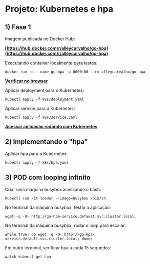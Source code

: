 # Projeto: Kubernetes e hpa

## 1) Fase 1
Imagem publicada no Docker Hub:

**[https://hub.docker.com/r/alleycarvalho/go-hpa](https://hub.docker.com/r/alleycarvalho/go-hpa)**

Executando container localmente para testes:
```
docker run -d --name go-hpa -p 8000:80 --rm alleycarvalho/go-hpa
```

**[Verificar no browser](http://localhost:8000/)**

Aplicar deployment para o Kubernetes:
```
kubectl apply -f k8s/deployment.yaml
```

Aplicar service para o Kubernetes:
```
kubectl apply -f k8s/service.yaml
```

**[Acessar aplicação rodando com Kubernetes](http://35.226.155.206/)**

## 2) Implementando o "hpa"
Aplicar hpa para o Kubernetes:
```
kubectl apply -f k8s/hpa.yaml
```

## 3) POD com looping infinito
Criar uma máquina busybox acessando o bash:
```
kubectl run -it loader --image=busybox /bin/sh
```

No terminal da máquina busybox, testar a aplicação:
```
wget -q -O- http://go-hpa-service.default.svc.cluster.local;
```

No terminal da máquina busybox, rodar o loop para escalar:
```
while true; do wget -q -O- http://go-hpa-service.default.svc.cluster.local; done;
```

Em outro terminal, verificar hpa a cada 15 segundos:
```
watch kubectl get hpa
```
